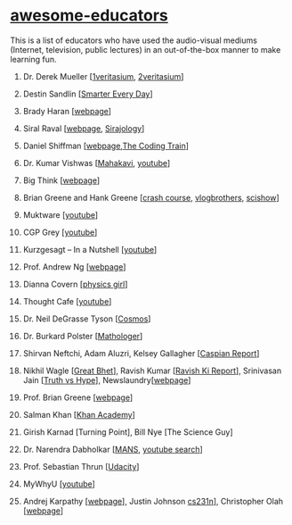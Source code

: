 # [awesome-educators](https://sourabhd.github.io/awesome-educators/)

This is a list of educators who have used the audio-visual mediums (Internet, television, public lectures) in an out-of-the-box manner to make learning fun.  


1) Dr. Derek Mueller [[1veritasium](https://www.youtube.com/user/1veritasium), [2veritasium](https://www.youtube.com/user/2veritasium)]

2) Destin Sandlin [[Smarter Every Day](http://www.smartereveryday.com/)]

3) Brady Haran [[webpage](http://www.bradyharanblog.com/)]

4) Siral Raval [[webpage](http://www.sirajraval.com/), [Sirajology](https://www.youtube.com/channel/UCWN3xxRkmTPmbKwht9FuE5A)]

5) Daniel Shiffman [[webpage](http://shiffman.net/),[The Coding Train](http://thecodingtrain.com/)]

6) Dr. Kumar Vishwas [[Mahakavi](https://www.youtube.com/playlist?list=PL4gSUwMBf0L3rDaq2mlujbnrMSPDLiOlh), [youtube](
https://www.youtube.com/channel/UCaW6vCXrl7hEE7qbbxYEzww)]

7) Big Think [[webpage](http://bigthink.com/)]

8) Brian Greene and Hank Greene [[crash course](https://www.youtube.com/user/crashcourse), [vlogbrothers](https://www.youtube.com/user/vlogbrothers), [scishow](https://www.youtube.com/user/scishow)]

9) Muktware [[youtube](https://www.youtube.com/user/muktware)]

10) CGP Grey [[youtube](https://www.youtube.com/user/CGPGrey/videos)]

11) Kurzgesagt – In a Nutshell [[youtube](https://www.youtube.com/user/Kurzgesagt)]

12) Prof. Andrew Ng [[webpage](http://www.andrewng.org/)]

13) Dianna Covern [[physics girl](https://www.youtube.com/user/physicswoman/)]

14) Thought Cafe [[youtube](https://www.youtube.com/user/ThoughtBubbler)]

15) Dr. Neil DeGrasse Tyson [[Cosmos](http://www.dailymotion.com/playlist/x3o759_UtsavTvSeries_cosmos-a-spacetime-odyssey-season-1/1#video=x3mp02p)]

16) Dr. Burkard Polster [[Mathologer](https://www.youtube.com/channel/UC1_uAIS3r8Vu6JjXWvastJg/featured)]

17) Shirvan Neftchi, Adam Aluzri, Kelsey Gallagher [[Caspian Report](http://caspianreport.info/)]

18) Nikhil Wagle [[Great Bhet](https://www.youtube.com/playlist?list=PL4xVXSEaI9q_TWtpsqvpxnfyVuAidDvvp)], Ravish Kumar [[Ravish Ki Report](https://khabar.ndtv.com/videos/show/prime-time)], Srinivasan Jain [[Truth vs Hype](http://www.ndtv.com/video/list/shows/truth-vs-hype)], Newslaundry[[webpage](https://www.newslaundry.com/)]

19) Prof. Brian Greene [[webpage](http://www.briangreene.org/)]

20) Salman Khan [[Khan Academy](https://www.khanacademy.org/)]

21) Girish Karnad [Turning Point], Bill Nye [The Science Guy]

22) Dr. Narendra Dabholkar [[MANS](https://www.youtube.com/channel/UCKodSJyTwhEj8XDaS3TxMvw), [youtube search](https://www.youtube.com/results?search_query=dr+dabholkar)]

23) Prof. Sebastian Thrun [[Udacity](https://in.udacity.com/)]

24) MyWhyU [[youtube](https://www.youtube.com/user/MyWhyU)]

25) Andrej Karpathy [[webpage](http://karpathy.github.io/)], Justin Johnson [cs231n](http://cs231n.stanford.edu/2016/
)], Christopher Olah [[webpage](http://colah.github.io/)]
